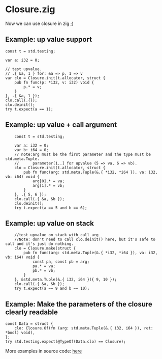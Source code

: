# Closure.zig
Now we can use closure in zig ;)
## Example: up value support
```zig
const t = std.testing;

var a: i32 = 0;

// test upvalue.
// .{ &a, 1 } for: &a => p, 1 => v
var clo = Closure.init(t.allocator, struct {
    pub fn func(p: *i32, v: i32) void {
        p.* = v;
    }
}, .{ &a, 1 });
clo.call(.{});
clo.deinit();
try t.expect(a == 1);
```
## Example: up value + call argument
```zig
    const t = std.testing;

    var a: i32 = 0;
    var b: i64 = 0;
    // note:arg must be the first parameter and the type must be std.meta.Tuple.
    //      parameter[1..] for upvalue (5 => va, 6 => vb).
    clo = Closure.init(t.allocator, struct {
        pub fn func(arg: std.meta.Tuple(&.{ *i32, *i64 }), va: i32, vb: i64) void {
            arg[0].* = va;
            arg[1].* = vb;
        }
    }, .{ 5, 6 });
    clo.call(.{ &a, &b });
    clo.deinit();
    try t.expect(a == 5 and b == 6);
```
## Example: up value on stack
```zig
    //test upvalue on stack with call arg
    //Note: don't need to call clo.deinit() here, but it's safe to call and it's just do nothing.
    clo = Closure.make(struct {
        pub fn func(arg: std.meta.Tuple(&.{ *i32, *i64 }), va: i32, vb: i64) void {
            const pa, const pb = arg;
            pa.* = va;
            pb.* = vb;
        }
    }, &std.meta.Tuple(&.{ i32, i64 }){ 9, 10 });
    clo.call(.{ &a, &b });
    try t.expect(a == 9 and b == 10);
```
## Example: Make the parameters of the closure clearly readable
```zig
const Data = struct {
    clo: Closure.Of(fn (arg: std.meta.Tuple(&.{ i32, i64 }), ret: *bool) void),
};
try std.testing.expect(@TypeOf(Data.clo) == Closure);
```
More examples in source code: [here](src/root.zig) 